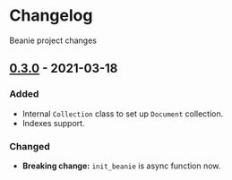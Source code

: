 # Changelog
Beanie project changes

## [0.3.0] - 2021-03-18
### Added
- Internal `Collection` class to set up `Document` collection.
- Indexes support.

### Changed
- **Breaking change:** `init_beanie` is async function now.

[0.3.0]: https://pypi.org/project/beanie/0.3.0